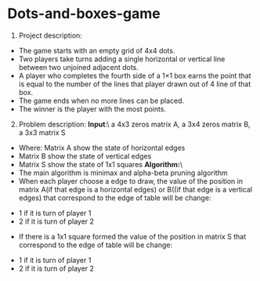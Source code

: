 # Dots-and-boxes-game
1. Project description:
 * The game starts with an empty grid of 4x4 dots.
 * Two players take turns adding a single horizontal or vertical line
between two unjoined adjacent dots.
 * A player who completes the fourth side of a 1×1 box earns the
point that is equal to the number of the lines that player drawn out
of 4 line of that box.
 * The game ends when no more lines can be placed.
 * The winner is the player with the most points.
2. Problem description:
 **Input**:\ 
 a 4x3 zeros matrix A, a 3x4 zeros matrix B, a 3x3 matrix S
- Where: Matrix A show the state of horizontal edges
- Matrix B show the state of vertical edges
- Matrix S show the state of 1x1 squares
 **Algorithm:**\
- The main algorithm is minimax and alpha-beta pruning
algorithm
- When each player choose a edge to draw, the value of the
position in matrix A(if that edge is a horizontal edges) or
B((if that edge is a vertical edges) that correspond to the
edge of table will be change:
 * 1 if it is turn of player 1
 * 2 if it is turn of player 2
- If there is a 1x1 square formed the value of the position in
matrix S that correspond to the edge of table will be change:
 * 1 if it is turn of player 1
 * 2 if it is turn of player 2

